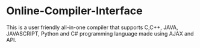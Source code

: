 # Online-Compiler-Interface
This is a user friendly all-in-one compiler that supports C,C++, JAVA, JAVASCRIPT, Python and C# programming language made using AJAX and API.
